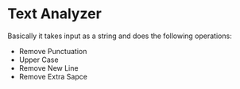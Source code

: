 # Text Analyzer
Basically it takes input as a string and does the following operations:
- Remove Punctuation
- Upper Case
- Remove New Line
- Remove Extra Sapce
